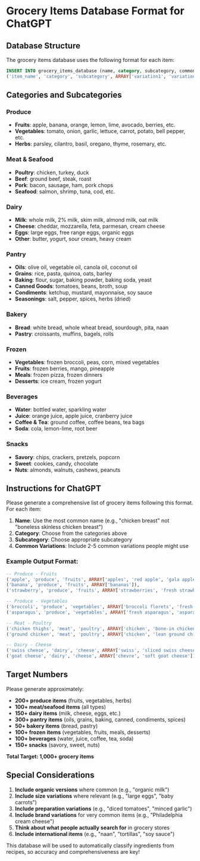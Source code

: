 # Grocery Items Database Format for ChatGPT

## Database Structure

The grocery items database uses the following format for each item:

```sql
INSERT INTO grocery_items_database (name, category, subcategory, common_variations) VALUES
('item_name', 'category', 'subcategory', ARRAY['variation1', 'variation2', 'variation3']);
```

## Categories and Subcategories

### Produce
- **Fruits**: apple, banana, orange, lemon, lime, avocado, berries, etc.
- **Vegetables**: tomato, onion, garlic, lettuce, carrot, potato, bell pepper, etc.
- **Herbs**: parsley, cilantro, basil, oregano, thyme, rosemary, etc.

### Meat & Seafood
- **Poultry**: chicken, turkey, duck
- **Beef**: ground beef, steak, roast
- **Pork**: bacon, sausage, ham, pork chops
- **Seafood**: salmon, shrimp, tuna, cod, etc.

### Dairy
- **Milk**: whole milk, 2% milk, skim milk, almond milk, oat milk
- **Cheese**: cheddar, mozzarella, feta, parmesan, cream cheese
- **Eggs**: large eggs, free range eggs, organic eggs
- **Other**: butter, yogurt, sour cream, heavy cream

### Pantry
- **Oils**: olive oil, vegetable oil, canola oil, coconut oil
- **Grains**: rice, pasta, quinoa, oats, barley
- **Baking**: flour, sugar, baking powder, baking soda, yeast
- **Canned Goods**: tomatoes, beans, broth, soup
- **Condiments**: ketchup, mustard, mayonnaise, soy sauce
- **Seasonings**: salt, pepper, spices, herbs (dried)

### Bakery
- **Bread**: white bread, whole wheat bread, sourdough, pita, naan
- **Pastry**: croissants, muffins, bagels, rolls

### Frozen
- **Vegetables**: frozen broccoli, peas, corn, mixed vegetables
- **Fruits**: frozen berries, mango, pineapple
- **Meals**: frozen pizza, frozen dinners
- **Desserts**: ice cream, frozen yogurt

### Beverages
- **Water**: bottled water, sparkling water
- **Juice**: orange juice, apple juice, cranberry juice
- **Coffee & Tea**: ground coffee, coffee beans, tea bags
- **Soda**: cola, lemon-lime, root beer

### Snacks
- **Savory**: chips, crackers, pretzels, popcorn
- **Sweet**: cookies, candy, chocolate
- **Nuts**: almonds, walnuts, cashews, peanuts

## Instructions for ChatGPT

Please generate a comprehensive list of grocery items following this format. For each item:

1. **Name**: Use the most common name (e.g., "chicken breast" not "boneless skinless chicken breast")
2. **Category**: Choose from the categories above
3. **Subcategory**: Choose appropriate subcategory
4. **Common Variations**: Include 2-5 common variations people might use

### Example Output Format:

```sql
-- Produce - Fruits
('apple', 'produce', 'fruits', ARRAY['apples', 'red apple', 'gala apple']),
('banana', 'produce', 'fruits', ARRAY['bananas']),
('strawberry', 'produce', 'fruits', ARRAY['strawberries', 'fresh strawberries']),

-- Produce - Vegetables  
('broccoli', 'produce', 'vegetables', ARRAY['broccoli florets', 'fresh broccoli']),
('asparagus', 'produce', 'vegetables', ARRAY['fresh asparagus', 'asparagus spears']),

-- Meat - Poultry
('chicken thighs', 'meat', 'poultry', ARRAY['chicken', 'bone-in chicken thighs']),
('ground chicken', 'meat', 'poultry', ARRAY['chicken', 'lean ground chicken']),

-- Dairy - Cheese
('swiss cheese', 'dairy', 'cheese', ARRAY['swiss', 'sliced swiss cheese']),
('goat cheese', 'dairy', 'cheese', ARRAY['chevre', 'soft goat cheese']),
```

## Target Numbers

Please generate approximately:
- **200+ produce items** (fruits, vegetables, herbs)
- **100+ meat/seafood items** (all types)
- **150+ dairy items** (milk, cheese, eggs, etc.)
- **300+ pantry items** (oils, grains, baking, canned, condiments, spices)
- **50+ bakery items** (bread, pastry)
- **100+ frozen items** (vegetables, fruits, meals, desserts)
- **100+ beverages** (water, juice, coffee, tea, soda)
- **150+ snacks** (savory, sweet, nuts)

**Total Target: 1,000+ grocery items**

## Special Considerations

1. **Include organic versions** where common (e.g., "organic milk")
2. **Include size variations** where relevant (e.g., "large eggs", "baby carrots")
3. **Include preparation variations** (e.g., "diced tomatoes", "minced garlic")
4. **Include brand variations** for very common items (e.g., "Philadelphia cream cheese")
5. **Think about what people actually search for** in grocery stores
6. **Include international items** (e.g., "naan", "tortillas", "soy sauce")

This database will be used to automatically classify ingredients from recipes, so accuracy and comprehensiveness are key!
